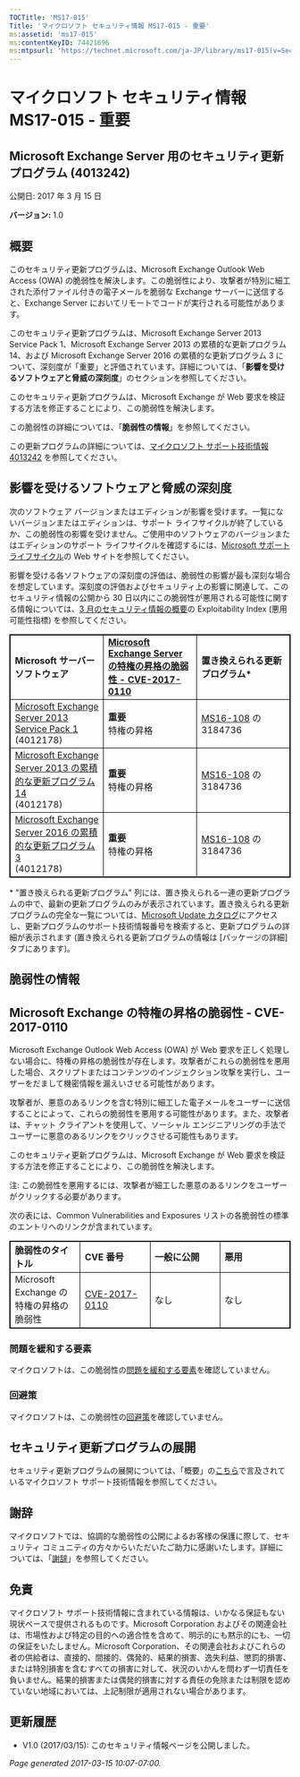 ```yaml
---
TOCTitle: 'MS17-015'
Title: 'マイクロソフト セキュリティ情報 MS17-015 - 重要'
ms:assetid: 'ms17-015'
ms:contentKeyID: 74421696
ms:mtpsurl: 'https://technet.microsoft.com/ja-JP/library/ms17-015(v=Security.10)'
---
```


マイクロソフト セキュリティ情報 MS17-015 - 重要
===============================================

Microsoft Exchange Server 用のセキュリティ更新プログラム (4013242)
------------------------------------------------------------------

公開日: 2017 年 3 月 15 日

**バージョン:** 1.0

概要
----

<span id="sectionToggle0"></span>
このセキュリティ更新プログラムは、Microsoft Exchange Outlook Web Access (OWA) の脆弱性を解決します。この脆弱性により、攻撃者が特別に細工された添付ファイル付きの電子メールを脆弱な Exchange サーバーに送信すると、Exchange Server においてリモートでコードが実行される可能性があります。

このセキュリティ更新プログラムは、Microsoft Exchange Server 2013 Service Pack 1、Microsoft Exchange Server 2013 の累積的な更新プログラム 14、および Microsoft Exchange Server 2016 の累積的な更新プログラム 3 について、深刻度が「重要」と評価されています。詳細については、「**影響を受けるソフトウェアと脅威の深刻度**」のセクションを参照してください。

このセキュリティ更新プログラムは、Microsoft Exchange が Web 要求を検証する方法を修正することにより、この脆弱性を解決します。

この脆弱性の詳細については、「**脆弱性の情報**」を参照してください。

<span id="KBArticle"></span>
この更新プログラムの詳細については、[マイクロソフト サポート技術情報 4013242](https://support.microsoft.com/ja-jp/help/4013242) を参照してください。

影響を受けるソフトウェアと脅威の深刻度
--------------------------------------

<span id="sectionToggle1"></span>
次のソフトウェア バージョンまたはエディションが影響を受けます。一覧にないバージョンまたはエディションは、サポート ライフサイクルが終了しているか、この脆弱性の影響を受けません。ご使用中のソフトウェアのバージョンまたはエディションのサポート ライフサイクルを確認するには、[Microsoft サポート ライフサイクル](https://go.microsoft.com/fwlink/?linkid=21742)の Web サイトを参照してください。

影響を受ける各ソフトウェアの深刻度の評価は、脆弱性の影響が最も深刻な場合を想定しています。深刻度の評価およびセキュリティ上の影響に関連して、このセキュリティ情報の公開から 30 日以内にこの脆弱性が悪用される可能性に関する情報については、[3 月のセキュリティ情報の概要](https://technet.microsoft.com/ja-jp/library/security/ms17-mar)の Exploitability Index (悪用可能性指標) を参照してください。

 <p></p>
<table style="border:1px solid black;">
<colgroup>
<col width="33%" />
<col width="33%" />
<col width="33%" />
</colgroup>
<tbody>
<tr class="odd">
<td style="border:1px solid black;"><strong>Microsoft サーバー ソフトウェア</strong></td>
<td style="border:1px solid black;"><a href="https://www.cve.mitre.org/cgi-bin/cvename.cgi?name=cve-2017-0110"><strong>Microsoft Exchange Server の特権の昇格の脆弱性 - CVE-2017-0110</strong></a></td>
<td style="border:1px solid black;"><strong>置き換えられる更新プログラム*</strong></td>
</tr>
<tr class="even">
<td style="border:1px solid black;"><a href="https://www.microsoft.com/download/ja-jp/details.aspx?familyid=1dc2c189-2d5d-4f86-9049-aa403af9c143">Microsoft Exchange Server 2013 Service Pack 1</a><br />
(4012178)</td>
<td style="border:1px solid black;"><strong>重要<br />
</strong>特権の昇格</td>
<td style="border:1px solid black;"><a href="https://go.microsoft.com/fwlink/?linkid=824829">MS16-108</a> の 3184736</td>
</tr>
<tr class="odd">
<td style="border:1px solid black;"><a href="https://www.microsoft.com/download/ja-jp/details.aspx?familyid=7d376a06-0941-442b-a57e-37c821398c5c">Microsoft Exchange Server 2013 の累積的な更新プログラム 14</a><br />
(4012178)</td>
<td style="border:1px solid black;"><strong>重要<br />
</strong>特権の昇格</td>
<td style="border:1px solid black;"><a href="https://go.microsoft.com/fwlink/?linkid=824829">MS16-108</a> の 3184736</td>
</tr>
<tr class="even">
<td style="border:1px solid black;"><a href="https://www.microsoft.com/download/ja-jp/details.aspx?familyid=24370e12-50a1-4477-a664-11777eb93520">Microsoft Exchange Server 2016 の累積的な更新プログラム 3</a><br />
(4012178)</td>
<td style="border:1px solid black;"><strong>重要<br />
</strong>特権の昇格</td>
<td style="border:1px solid black;"><a href="https://go.microsoft.com/fwlink/?linkid=824829">MS16-108</a> の 3184736</td>
</tr>
</tbody>
</table>
  
\* "置き換えられる更新プログラム" 列には、置き換えられる一連の更新プログラムの中で、最新の更新プログラムのみが表示されています。置き換えられる更新プログラムの完全な一覧については、[Microsoft Update カタログ](https://catalog.update.microsoft.com/v7/site/home.aspx)にアクセスし、更新プログラムのサポート技術情報番号を検索すると、更新プログラムの詳細が表示されます (置き換えられる更新プログラムの情報は \[パッケージの詳細\] タブにあります)。
  
脆弱性の情報  
------------
  
<span id="sectionToggle2"></span>
Microsoft Exchange の特権の昇格の脆弱性 - CVE-2017-0110  
-------------------------------------------------------
  
Microsoft Exchange Outlook Web Access (OWA) が Web 要求を正しく処理しない場合に、特権の昇格の脆弱性が存在します。攻撃者がこれらの脆弱性を悪用した場合、スクリプトまたはコンテンツのインジェクション攻撃を実行し、ユーザーをだまして機密情報を漏えいさせる可能性があります。
  
攻撃者が、悪意のあるリンクを含む特別に細工した電子メールをユーザーに送信することによって、これらの脆弱性を悪用する可能性があります。また、攻撃者は、チャット クライアントを使用して、ソーシャル エンジニアリングの手法でユーザーに悪意のあるリンクをクリックさせる可能性もあります。
  
このセキュリティ更新プログラムは、Microsoft Exchange が Web 要求を検証する方法を修正することにより、この脆弱性を解決します。
  
注: この脆弱性を悪用するには、攻撃者が細工した悪意のあるリンクをユーザーがクリックする必要があります。
  
次の表には、Common Vulnerabilities and Exposures リストの各脆弱性の標準のエントリへのリンクが含まれています。

 <p></p>
<table style="border:1px solid black;">
<colgroup>
<col width="25%" />
<col width="25%" />
<col width="25%" />
<col width="25%" />
</colgroup>
<tbody>
<tr class="odd">
<td style="border:1px solid black;"><strong>脆弱性のタイトル</strong></td>
<td style="border:1px solid black;"><strong>CVE 番号</strong></td>
<td style="border:1px solid black;"><strong>一般に公開</strong></td>
<td style="border:1px solid black;"><strong>悪用</strong></td>
</tr>
<tr class="even">
<td style="border:1px solid black;">Microsoft Exchange の特権の昇格の脆弱性</td>
<td style="border:1px solid black;"><a href="https://www.cve.mitre.org/cgi-bin/cvename.cgi?name=cve-2017-0110">CVE-2017-0110</a></td>
<td style="border:1px solid black;">なし</td>
<td style="border:1px solid black;">なし</td>
</tr>
</tbody>
</table>
  
### 問題を緩和する要素
  
マイクロソフトは、この脆弱性の[問題を緩和する要素](https://technet.microsoft.com/ja-jp/library/security/dn848375.aspx)を確認していません。
  
### 回避策
  
マイクロソフトは、この脆弱性の[回避策](https://technet.microsoft.com/ja-jp/library/security/dn848375.aspx)を確認していません。
  
セキュリティ更新プログラムの展開  
--------------------------------
  
<span id="sectionToggle3"></span>
セキュリティ更新プログラムの展開については、「概要」の[こちら](#kbarticle)で言及されているマイクロソフト サポート技術情報を参照してください。
  
謝辞  
----
  
<span id="sectionToggle4"></span>
マイクロソフトでは、協調的な脆弱性の公開によるお客様の保護に際して、セキュリティ コミュニティの方々からいただいたご助力に感謝いたします。詳細については、「[謝辞](https://technet.microsoft.com/ja-jp/library/security/mt745121.aspx)」を参照してください。
  
免責  
----
  
<span id="sectionToggle5"></span>
マイクロソフト サポート技術情報に含まれている情報は、いかなる保証もない現状ベースで提供されるものです。Microsoft Corporation およびその関連会社は、市場性および特定の目的への適合性を含めて、明示的にも黙示的にも、一切の保証をいたしません。Microsoft Corporation、その関連会社およびこれらの者の供給者は、直接的、間接的、偶発的、結果的損害、逸失利益、懲罰的損害、または特別損害を含むすべての損害に対して、状況のいかんを問わず一切責任を負いません。結果的損害または偶発的損害に対する責任の免除または制限を認めていない地域においては、上記制限が適用されない場合があります。
  
更新履歴  
--------
  
<span id="sectionToggle6"></span>
-   V1.0 (2017/03/15): このセキュリティ情報ページを公開しました。
  
*Page generated 2017-03-15 10:07-07:00.*
